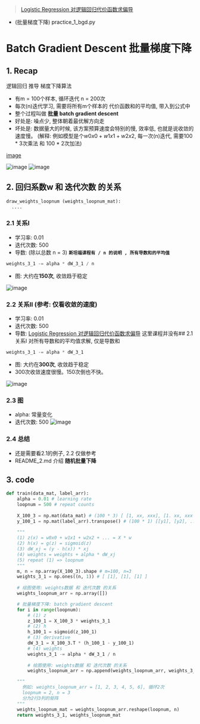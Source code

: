 >[Logistic Regression 对逻辑回归代价函数求偏导](https://cuijiahua.com/blog/2017/11/ml_6_logistic_1.html)

- (批量梯度下降) practice_1_bgd.py

# Batch Gradient Descent 批量梯度下降

## 1. Recap 
逻辑回归 推导 梯度下降算法

- 有m = 100个样本, 循环迭代 n = 200次
- 每次(n)迭代学习, 需要将所有m个样本的 代价函数和的平均值, 带入到公式中
- 整个过程叫做 **批量 batch gradient descent**
- 好处是: 噪点少, 整体朝着最优解方向走
- 坏处是: 数据量大的时候, 该方案预算速度会特别的慢, 效率低, 也就是说收敛的速度慢。
(解释: 例如模型是个$w0x0 + w1x1 + w2x2$, 每一次(n)迭代, 需要100 * 3次乘法 和 100 * 2次加法)

[image](https://wx3.sinaimg.cn/mw1024/0074cDOyly1gcesrpowsyj30u015tb29.jpg)

![image](./imgs/logistic_derivative1.jpeg)
![image](./imgs/logistic_derivative2.jpeg)

## 2. 回归系数w 和 迭代次数 的关系
```python
draw_weights_loopnum (weights_loopnum_mat): 
  ....
```

### 2.1 关系I
- 学习率: 0.01
- 迭代次数: 500
- 导数: (除以总数 n = 3) **`斯坦福课程有 / n 的说明 , 所有导数和的平均值`**
```python
weights_3_1 -= alpha * dW_3_1 / n
```

- 图: 大约在**150次**, 收敛趋于稳定

![image](./imgs/bgd/weights_500countsw_1.png)

### 2.2 关系II (参考: 仅看收敛的速度)
- 学习率: 0.01
- 迭代次数: 500
- 导数: [Logistic Regression 对逻辑回归代价函数求偏导](https://cuijiahua.com/blog/2017/11/ml_6_logistic_1.html) 这里课程并没有## 2.1 关系I 对所有导数和的平均值求解, 仅是导数和
```python
weights_3_1 -= alpha * dW_3_1
```
- 图: 大约在**300次**, 收敛趋于稳定
- 300次收敛速度很慢。150次倒也不快。

![image](./imgs/bgd/weights_500countsw_2.png)

### 2.3 图
- alpha: 常量变化
- 迭代次数: 500
![image](./imgs/bgd/500_alpha_change.png)

### 2.4 总结
- 还是需要看2.1的例子, 2.2 仅做参考
- README_2.md 介绍 **随机批量下降**


## 3. code
```python
def train(data_mat, label_arr):
    alpha = 0.01 # learning rate
    loopnum = 500 # repeat counts
    
    X_100_3 = np.mat(data_mat) # (100 * 3) [ [1, xx, xxx], [1. xx, xxx ], ... ]
    y_100_1 = np.mat(label_arr).transpose() # (100 * 1) [[y1], [y2], ... ]
    
    """
    (1) z(x) = w0x0 + w1x1 + w2x2 + ... = X * w
    (2) h(x) = g(z) = sigmoid(z)
    (3) dW_xj = (y - h(x)) * xj
    (4) weights = weights + alpha * dW_xj
    (5) repeat (1) => loopnum
    """
    m, n = np.array(X_100_3).shape # m=100, n=3
    weights_3_1 = np.ones((n, 1)) # [ [1], [1], [1] ]
    
    # 绘图使用: weights数据 和 迭代次数 的关系
    weights_loopnum_arr = np.array([])

    # 批量梯度下降: batch gradient descent
    for i in range(loopnum):
        # (1) z
        z_100_1 = X_100_3 * weights_3_1
        # (2) h
        h_100_1 = sigmoid(z_100_1)
        # (3) derivative
        dW_3_1 = X_100_3.T * (h_100_1 - y_100_1)
        # (4) weights
        weights_3_1 -= alpha * dW_3_1 / n
        
        # 绘图使用: weights数据 和 迭代次数 的关系
        weights_loopnum_arr = np.append(weights_loopnum_arr, weights_3_1)

    """
      例如: weights_loopnum_arr = [1, 2, 3, 4, 5, 6], 循环2次
      loopnum = 2, n = 3
      分为2行3列的矩阵
    """
    weights_loopnum_mat = weights_loopnum_arr.reshape(loopnum, n)
    return weights_3_1, weights_loopnum_mat
```